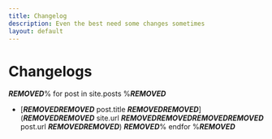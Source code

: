```yaml
---
title: Changelog
description: Even the best need some changes sometimes
layout: default
---
```


# Changelogs
***REMOVED***% for post in site.posts %***REMOVED***
  - [***REMOVED******REMOVED*** post.title ***REMOVED******REMOVED***](***REMOVED******REMOVED*** site.url ***REMOVED******REMOVED******REMOVED******REMOVED*** post.url ***REMOVED******REMOVED***)
***REMOVED***% endfor %***REMOVED***
